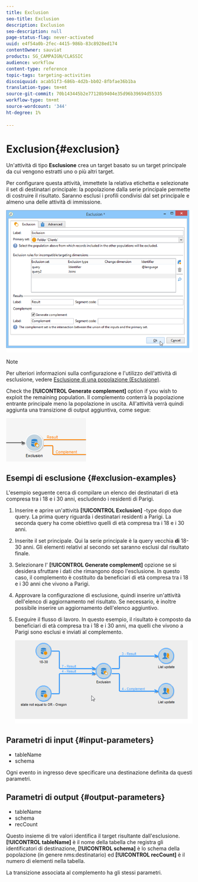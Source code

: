 ```yaml
---
title: Exclusion
seo-title: Exclusion
description: Exclusion
seo-description: null
page-status-flag: never-activated
uuid: e4f54a0b-2fec-4415-986b-83c8928ed174
contentOwner: sauviat
products: SG_CAMPAIGN/CLASSIC
audience: workflow
content-type: reference
topic-tags: targeting-activities
discoiquuid: acab51f3-686b-4d2b-bb02-8fbfae36b1ba
translation-type: tm+mt
source-git-commit: 70b143445b2e77128b9404e35d96b39694d55335
workflow-type: tm+mt
source-wordcount: '344'
ht-degree: 1%

---
```



# Exclusion{#exclusion}

Un&#39;attività di tipo **Esclusione** crea un target basato su un target principale da cui vengono estratti uno o più altri target.

Per configurare questa attività, immettete la relativa etichetta e selezionate il set di destinatari principale: la popolazione dalla serie principale permette di costruire il risultato. Saranno esclusi i profili condivisi dal set principale e almeno una delle attività di immissione.

![](assets/s_user_segmentation_exclu.png)

>[!NOTE]
>
>Per ulteriori informazioni sulla configurazione e l&#39;utilizzo dell&#39;attività di esclusione, vedere [Esclusione di una popolazione (Esclusione)](../../workflow/using/targeting-data.md#excluding-a-population--exclusion-).

Check the **[!UICONTROL Generate complement]** option if you wish to exploit the remaining population. Il complemento conterrà la popolazione entrante principale meno la popolazione in uscita. All&#39;attività verrà quindi aggiunta una transizione di output aggiuntiva, come segue:

![](assets/s_user_segmentation_exclu_compl.png)

## Esempi di esclusione {#exclusion-examples}

L&#39;esempio seguente cerca di compilare un elenco dei destinatari di età compresa tra i 18 e i 30 anni, escludendo i residenti di Parigi.

1. Inserire e aprire un&#39;attività **[!UICONTROL Exclusion]** -type dopo due query. La prima query riguarda i destinatari residenti a Parigi. La seconda query ha come obiettivo quelli di età compresa tra i 18 e i 30 anni.
1. Inserite il set principale. Qui la serie principale è la query vecchia **di** 18-30 anni. Gli elementi relativi al secondo set saranno esclusi dal risultato finale.
1. Selezionare l&#39; **[!UICONTROL Generate complement]** opzione se si desidera sfruttare i dati che rimangono dopo l&#39;esclusione. In questo caso, il complemento è costituito da beneficiari di età compresa tra i 18 e i 30 anni che vivono a Parigi.
1. Approvare la configurazione di esclusione, quindi inserire un&#39;attività dell&#39;elenco di aggiornamento nel risultato. Se necessario, è inoltre possibile inserire un aggiornamento dell&#39;elenco aggiuntivo.
1. Eseguire il flusso di lavoro. In questo esempio, il risultato è composto da beneficiari di età compresa tra i 18 e i 30 anni, ma quelli che vivono a Parigi sono esclusi e inviati al complemento.

   ![](assets/exclusion_example.png)

## Parametri di input {#input-parameters}

* tableName
* schema

Ogni evento in ingresso deve specificare una destinazione definita da questi parametri.

## Parametri di output {#output-parameters}

* tableName
* schema
* recCount

Questo insieme di tre valori identifica il target risultante dall&#39;esclusione. **[!UICONTROL tableName]** è il nome della tabella che registra gli identificatori di destinazione, **[!UICONTROL schema]** è lo schema della popolazione (in genere nms:destinatario) ed **[!UICONTROL recCount]** è il numero di elementi nella tabella.

La transizione associata al complemento ha gli stessi parametri.
